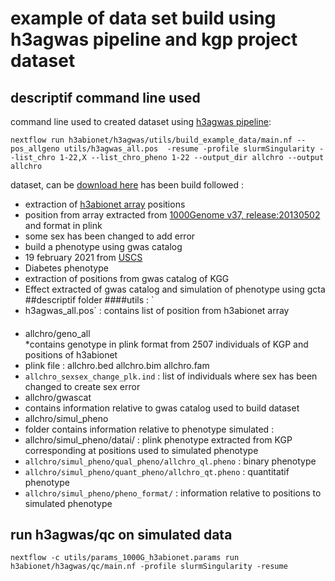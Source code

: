 # example of data set build using h3agwas pipeline and kgp project dataset

## descriptif command line used
command line used to created dataset using [h3agwas pipeline](https://github.com/h3abionet/h3agwas):

```
nextflow run h3abionet/h3agwas/utils/build_example_data/main.nf --pos_allgeno utils/h3agwas_all.pos  -resume -profile slurmSingularity --list_chro 1-22,X --list_chro_pheno 1-22 --output_dir allchro --output allchro
```
 dataset, can be [download here](https://www.dropbox.com/s/k0ohmk445usn3ob/allchro.tgz?dl=0) has been build followed :
* extraction of [h3abionet array](https://www.h3abionet.org/h3africa-chip) positions
* position from array extracted from [1000Genome v37, release:20130502](ftp://ftp.1000genomes.ebi.ac.uk:21/vol1/ftp/release/20130502/) and format in plink
* some sex has been changed to add error
* build a phenotype using gwas catalog 
 * 19 february 2021 from [USCS](http://hgdownload.soe.ucsc.edu/goldenPath/hg19/database/gwasCatalog.txt.gz)
 * Diabetes phenotype
 *  extraction of positions from gwas catalog of KGG
 * Effect extracted of gwas catalog and simulation of phenotype using gcta 
##descriptif folder
####utils : `
* h3agwas_all.pos` : contains list of position from h3abionet array 
####
* allchro/geno_all  
*contains genotype in plink format from 2507 individuals of KGP and positions of h3abionet
 * plink file : allchro.bed  allchro.bim  allchro.fam
 * `allchro_sexsex_change_plk.ind` : list of individuals where sex has been changed to create sex error
* allchro/gwascat  
 * contains information relative to gwas catalog used to build dataset
* allchro/simul_pheno
 * folder contains information relative to phenotype simulated :
 * allchro/simul_pheno/datai/ : plink phenotype extracted from KGP corresponding at positions used to simulated phenotype
 * `allchro/simul_pheno/qual_pheno/allchro_ql.pheno` : binary phenotype 
 * `allchro/simul_pheno/quant_pheno/allchro_qt.pheno` : quantitatif phenotype
 * `allchro/simul_pheno/pheno_format/` : information relative to positions to simulated phenotype
## run h3agwas/qc on simulated data
```
nextflow -c utils/params_1000G_h3abionet.params run h3abionet/h3agwas/qc/main.nf -profile slurmSingularity -resume
```
